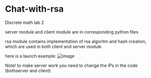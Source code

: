 # Chat-with-rsa
Discrete math lab 2

server module and client module are in corresponding python files

rsa module contains implementation of rsa algoritm and hash creation,
which are used in both client and server module

here is a launch example:
![image](https://user-images.githubusercontent.com/91616531/166106305-bc8542e9-8373-4a28-a5cf-3740c01c9b90.png)

Note! to make server work you need to change the IPs in the code (bothserver and client)
